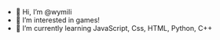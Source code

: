 - 👋 Hi, I’m @wymili
- 👀 I’m interested in games!
- 🌱 I’m currently learning JavaScript, Css, HTML, Python, C++
